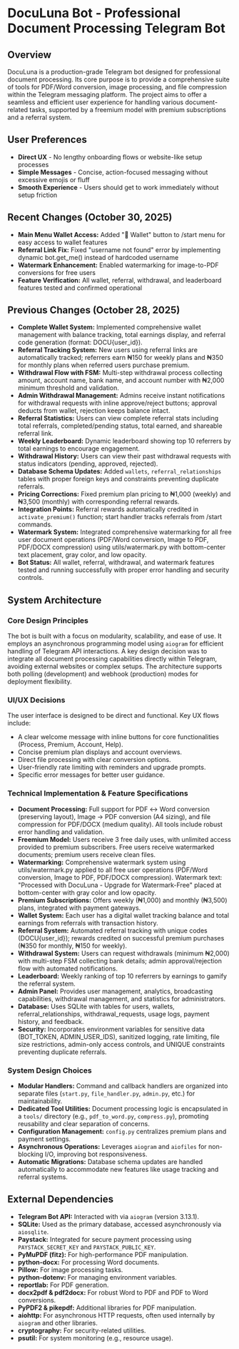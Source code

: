 # DocuLuna Bot - Professional Document Processing Telegram Bot

## Overview
DocuLuna is a production-grade Telegram bot designed for professional document processing. Its core purpose is to provide a comprehensive suite of tools for PDF/Word conversion, image processing, and file compression within the Telegram messaging platform. The project aims to offer a seamless and efficient user experience for handling various document-related tasks, supported by a freemium model with premium subscriptions and a referral system.

## User Preferences
- **Direct UX** - No lengthy onboarding flows or website-like setup processes
- **Simple Messages** - Concise, action-focused messaging without excessive emojis or fluff
- **Smooth Experience** - Users should get to work immediately without setup friction

## Recent Changes (October 30, 2025)
- **Main Menu Wallet Access:** Added "🏦 Wallet" button to /start menu for easy access to wallet features
- **Referral Link Fix:** Fixed "username not found" error by implementing dynamic bot.get_me() instead of hardcoded username
- **Watermark Enhancement:** Enabled watermarking for image-to-PDF conversions for free users
- **Feature Verification:** All wallet, referral, withdrawal, and leaderboard features tested and confirmed operational

## Previous Changes (October 28, 2025)
- **Complete Wallet System:** Implemented comprehensive wallet management with balance tracking, total earnings display, and referral code generation (format: DOCU{user_id}).
- **Referral Tracking System:** New users using referral links are automatically tracked; referrers earn ₦150 for weekly plans and ₦350 for monthly plans when referred users purchase premium.
- **Withdrawal Flow with FSM:** Multi-step withdrawal process collecting amount, account name, bank name, and account number with ₦2,000 minimum threshold and validation.
- **Admin Withdrawal Management:** Admins receive instant notifications for withdrawal requests with inline approve/reject buttons; approval deducts from wallet, rejection keeps balance intact.
- **Referral Statistics:** Users can view complete referral stats including total referrals, completed/pending status, total earned, and shareable referral link.
- **Weekly Leaderboard:** Dynamic leaderboard showing top 10 referrers by total earnings to encourage engagement.
- **Withdrawal History:** Users can view their past withdrawal requests with status indicators (pending, approved, rejected).
- **Database Schema Updates:** Added `wallets`, `referral_relationships` tables with proper foreign keys and constraints preventing duplicate referrals.
- **Pricing Corrections:** Fixed premium plan pricing to ₦1,000 (weekly) and ₦3,500 (monthly) with corresponding referral rewards.
- **Integration Points:** Referral rewards automatically credited in `activate_premium()` function; start handler tracks referrals from /start commands.
- **Watermark System:** Integrated comprehensive watermarking for all free user document operations (PDF/Word conversion, Image to PDF, PDF/DOCX compression) using utils/watermark.py with bottom-center text placement, gray color, and low opacity.
- **Bot Status:** All wallet, referral, withdrawal, and watermark features tested and running successfully with proper error handling and security controls.

## System Architecture

### Core Design Principles
The bot is built with a focus on modularity, scalability, and ease of use. It employs an asynchronous programming model using `aiogram` for efficient handling of Telegram API interactions. A key design decision was to integrate all document processing capabilities directly within Telegram, avoiding external websites or complex setups. The architecture supports both polling (development) and webhook (production) modes for deployment flexibility.

### UI/UX Decisions
The user interface is designed to be direct and functional. Key UX flows include:
- A clear welcome message with inline buttons for core functionalities (Process, Premium, Account, Help).
- Concise premium plan displays and account overviews.
- Direct file processing with clear conversion options.
- User-friendly rate limiting with reminders and upgrade prompts.
- Specific error messages for better user guidance.

### Technical Implementation & Feature Specifications
- **Document Processing:** Full support for PDF ↔ Word conversion (preserving layout), Image → PDF conversion (A4 sizing), and file compression for PDF/DOCX (medium quality). All tools include robust error handling and validation.
- **Freemium Model:** Users receive 3 free daily uses, with unlimited access provided to premium subscribers. Free users receive watermarked documents; premium users receive clean files.
- **Watermarking:** Comprehensive watermark system using utils/watermark.py applied to all free user operations (PDF/Word conversion, Image to PDF, PDF/DOCX compression). Watermark text: "Processed with DocuLuna - Upgrade for Watermark-Free" placed at bottom-center with gray color and low opacity.
- **Premium Subscriptions:** Offers weekly (₦1,000) and monthly (₦3,500) plans, integrated with payment gateways.
- **Wallet System:** Each user has a digital wallet tracking balance and total earnings from referrals with transaction history.
- **Referral System:** Automated referral tracking with unique codes (DOCU{user_id}); rewards credited on successful premium purchases (₦350 for monthly, ₦150 for weekly).
- **Withdrawal System:** Users can request withdrawals (minimum ₦2,000) with multi-step FSM collecting bank details; admin approval/rejection flow with automated notifications.
- **Leaderboard:** Weekly ranking of top 10 referrers by earnings to gamify the referral system.
- **Admin Panel:** Provides user management, analytics, broadcasting capabilities, withdrawal management, and statistics for administrators.
- **Database:** Uses SQLite with tables for users, wallets, referral_relationships, withdrawal_requests, usage logs, payment history, and feedback.
- **Security:** Incorporates environment variables for sensitive data (BOT_TOKEN, ADMIN_USER_IDS), sanitized logging, rate limiting, file size restrictions, admin-only access controls, and UNIQUE constraints preventing duplicate referrals.

### System Design Choices
- **Modular Handlers:** Command and callback handlers are organized into separate files (`start.py`, `file_handler.py`, `admin.py`, etc.) for maintainability.
- **Dedicated Tool Utilities:** Document processing logic is encapsulated in a `tools/` directory (e.g., `pdf_to_word.py`, `compress.py`), promoting reusability and clear separation of concerns.
- **Configuration Management:** `config.py` centralizes premium plans and payment settings.
- **Asynchronous Operations:** Leverages `aiogram` and `aiofiles` for non-blocking I/O, improving bot responsiveness.
- **Automatic Migrations:** Database schema updates are handled automatically to accommodate new features like usage tracking and referral systems.

## External Dependencies

- **Telegram Bot API:** Interacted with via `aiogram` (version 3.13.1).
- **SQLite:** Used as the primary database, accessed asynchronously via `aiosqlite`.
- **Paystack:** Integrated for secure payment processing using `PAYSTACK_SECRET_KEY` and `PAYSTACK_PUBLIC_KEY`.
- **PyMuPDF (fitz):** For high-performance PDF manipulation.
- **python-docx:** For processing Word documents.
- **Pillow:** For image processing tasks.
- **python-dotenv:** For managing environment variables.
- **reportlab:** For PDF generation.
- **docx2pdf & pdf2docx:** For robust Word to PDF and PDF to Word conversions.
- **PyPDF2 & pikepdf:** Additional libraries for PDF manipulation.
- **aiohttp:** For asynchronous HTTP requests, often used internally by `aiogram` and other libraries.
- **cryptography:** For security-related utilities.
- **psutil:** For system monitoring (e.g., resource usage).